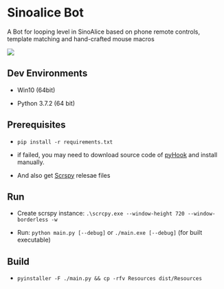 # Sinoalice Bot

A Bot for looping level in SinoAlice based on phone remote controls, template matching and hand-crafted mouse macros

![](https://i.imgur.com/QdDbedk.png)

## Dev Environments

* Win10 (64bit)

* Python 3.7.2 (64 bit)

## Prerequisites

* ```pip install -r requirements.txt```

* if failed, you may need to download source code of [pyHook](https://www.lfd.uci.edu/~gohlke/pythonlibs/#pyhook) and install manually.

* And also get [Scrspy](https://github.com/Genymobile/scrcpy) relesae files

## Run

* Create scrspy instance: ```.\scrcpy.exe --window-height 720 --window-borderless -w```

* Run: ```python main.py [--debug]``` or ```./main.exe [--debug]``` (for built executable)

## Build

* ```pyinstaller -F ./main.py && cp -rfv Resources dist/Resources```

